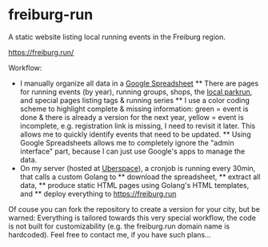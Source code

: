 # freiburg-run
A static website listing local running events in the Freiburg region.

https://freiburg.run/


Workflow:

* I manually organize all data in a [Google Spreadsheet](https://docs.google.com/spreadsheets/d/1VqYCMrkaD-mEDYWRfXPB9lRzMfKmxkS93l1eOUMThkE)
** There are pages for running events (by year), running groups, shops, the [local parkrun](https://parkrun.com.de/dietenbach),  and special pages listing tags & running series
** I use a color coding scheme to highlight complete & missing information: green = event is done & there is already a version for the next year, yellow = event is incomplete, e.g. registration link is missing, I need to revisit it later. This allows me to quickly identify events that need to be updated.
** Using Google Spreadsheets allows me to completely ignore the "admin interface" part, because I can just use Google's apps to manage the data. 
* On my server (hosted at [Uberspace](https://uberspace.de)), a cronjob is running every 30min, that calls a custom Golang to
** download the spreadsheet,
** extract all data,
** produce static HTML pages using Golang's HTML templates, and
** deploy everything to https://freiburg.run

Of couse you can fork the repository to create a version for your city, but be warned: 
Everything is tailored towards this very special workflow, the code is not built for customizability (e.g. the freiburg.run domain name is hardcoded).
Feel free to contact me, if you have such plans... 